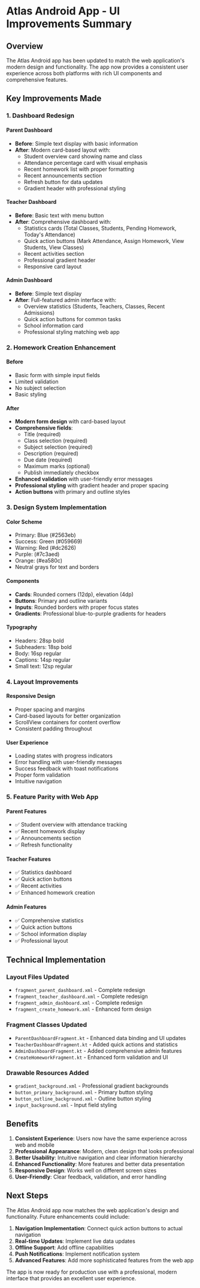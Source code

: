 # Atlas Android App - UI Improvements Summary

## Overview
The Atlas Android app has been updated to match the web application's modern design and functionality. The app now provides a consistent user experience across both platforms with rich UI components and comprehensive features.

## Key Improvements Made

### 1. Dashboard Redesign

#### Parent Dashboard
- **Before**: Simple text display with basic information
- **After**: Modern card-based layout with:
  - Student overview card showing name and class
  - Attendance percentage card with visual emphasis
  - Recent homework list with proper formatting
  - Recent announcements section
  - Refresh button for data updates
  - Gradient header with professional styling

#### Teacher Dashboard
- **Before**: Basic text with menu button
- **After**: Comprehensive dashboard with:
  - Statistics cards (Total Classes, Students, Pending Homework, Today's Attendance)
  - Quick action buttons (Mark Attendance, Assign Homework, View Students, View Classes)
  - Recent activities section
  - Professional gradient header
  - Responsive card layout

#### Admin Dashboard
- **Before**: Simple text display
- **After**: Full-featured admin interface with:
  - Overview statistics (Students, Teachers, Classes, Recent Admissions)
  - Quick action buttons for common tasks
  - School information card
  - Professional styling matching web app

### 2. Homework Creation Enhancement

#### Before
- Basic form with simple input fields
- Limited validation
- No subject selection
- Basic styling

#### After
- **Modern form design** with card-based layout
- **Comprehensive fields**:
  - Title (required)
  - Class selection (required)
  - Subject selection (required)
  - Description (required)
  - Due date (required)
  - Maximum marks (optional)
  - Publish immediately checkbox
- **Enhanced validation** with user-friendly error messages
- **Professional styling** with gradient header and proper spacing
- **Action buttons** with primary and outline styles

### 3. Design System Implementation

#### Color Scheme
- Primary: Blue (#2563eb)
- Success: Green (#059669)
- Warning: Red (#dc2626)
- Purple: (#7c3aed)
- Orange: (#ea580c)
- Neutral grays for text and borders

#### Components
- **Cards**: Rounded corners (12dp), elevation (4dp)
- **Buttons**: Primary and outline variants
- **Inputs**: Rounded borders with proper focus states
- **Gradients**: Professional blue-to-purple gradients for headers

#### Typography
- Headers: 28sp bold
- Subheaders: 18sp bold
- Body: 16sp regular
- Captions: 14sp regular
- Small text: 12sp regular

### 4. Layout Improvements

#### Responsive Design
- Proper spacing and margins
- Card-based layouts for better organization
- ScrollView containers for content overflow
- Consistent padding throughout

#### User Experience
- Loading states with progress indicators
- Error handling with user-friendly messages
- Success feedback with toast notifications
- Proper form validation
- Intuitive navigation

### 5. Feature Parity with Web App

#### Parent Features
- ✅ Student overview with attendance tracking
- ✅ Recent homework display
- ✅ Announcements section
- ✅ Refresh functionality

#### Teacher Features
- ✅ Statistics dashboard
- ✅ Quick action buttons
- ✅ Recent activities
- ✅ Enhanced homework creation

#### Admin Features
- ✅ Comprehensive statistics
- ✅ Quick action buttons
- ✅ School information display
- ✅ Professional layout

## Technical Implementation

### Layout Files Updated
- `fragment_parent_dashboard.xml` - Complete redesign
- `fragment_teacher_dashboard.xml` - Complete redesign  
- `fragment_admin_dashboard.xml` - Complete redesign
- `fragment_create_homework.xml` - Enhanced form design

### Fragment Classes Updated
- `ParentDashboardFragment.kt` - Enhanced data binding and UI updates
- `TeacherDashboardFragment.kt` - Added quick actions and statistics
- `AdminDashboardFragment.kt` - Added comprehensive admin features
- `CreateHomeworkFragment.kt` - Enhanced form validation and UI

### Drawable Resources Added
- `gradient_background.xml` - Professional gradient backgrounds
- `button_primary_background.xml` - Primary button styling
- `button_outline_background.xml` - Outline button styling
- `input_background.xml` - Input field styling

## Benefits

1. **Consistent Experience**: Users now have the same experience across web and mobile
2. **Professional Appearance**: Modern, clean design that looks professional
3. **Better Usability**: Intuitive navigation and clear information hierarchy
4. **Enhanced Functionality**: More features and better data presentation
5. **Responsive Design**: Works well on different screen sizes
6. **User-Friendly**: Clear feedback, validation, and error handling

## Next Steps

The Atlas Android app now matches the web application's design and functionality. Future enhancements could include:

1. **Navigation Implementation**: Connect quick action buttons to actual navigation
2. **Real-time Updates**: Implement live data updates
3. **Offline Support**: Add offline capabilities
4. **Push Notifications**: Implement notification system
5. **Advanced Features**: Add more sophisticated features from the web app

The app is now ready for production use with a professional, modern interface that provides an excellent user experience.
